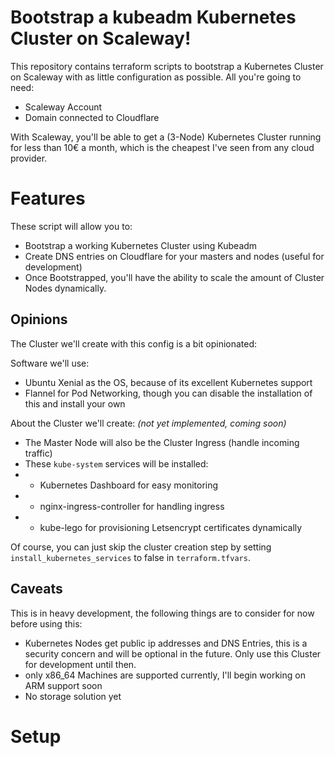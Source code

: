 Bootstrap a kubeadm Kubernetes Cluster on Scaleway!
===========================================

This repository contains terraform scripts to bootstrap a Kubernetes Cluster on Scaleway with as little configuration as possible. All you're going to need:

* Scaleway Account
* Domain connected to Cloudflare

With Scaleway, you'll be able to get a (3-Node) Kubernetes Cluster running for less than 10€ a month, which is the cheapest I've seen from any cloud provider.

# Features

These script will allow you to:

* Bootstrap a working Kubernetes Cluster using Kubeadm
* Create DNS entries on Cloudflare for your masters and nodes (useful for development)
* Once Bootstrapped, you'll have the ability to scale the amount of Cluster Nodes dynamically.

## Opinions

The Cluster we'll create with this config is a bit opinionated:

Software we'll use:

* Ubuntu Xenial as the OS, because of its excellent Kubernetes support
* Flannel for Pod Networking, though you can disable the installation of this and install your own

About the Cluster we'll create: *(not yet implemented, coming soon)*

* The Master Node will also be the Cluster Ingress (handle incoming traffic)
* These `kube-system` services will be installed: 
* - Kubernetes Dashboard for easy monitoring
* - nginx-ingress-controller for handling ingress
* - kube-lego for provisioning Letsencrypt certificates dynamically

Of course, you can just skip the cluster creation step by setting `install_kubernetes_services` to false in `terraform.tfvars`. 

## Caveats

This is in heavy development, the following things are to consider for now before using this:

* Kubernetes Nodes get public ip addresses and DNS Entries, this is a security concern and will be optional in the future. Only use this Cluster for development until then.
* only x86_64 Machines are supported currently, I'll begin working on ARM support soon
* No storage solution yet

# Setup